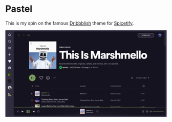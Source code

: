 # Pastel

This is my spin on the famous [Dribbblish](https://github.com/JulienMaille/dribbblish-dynamic-theme) theme for [Spicetify](https://github.com/khanhas/Spicetify).

<p align="center">
  <img src="preview.png" width=700/>
</p>